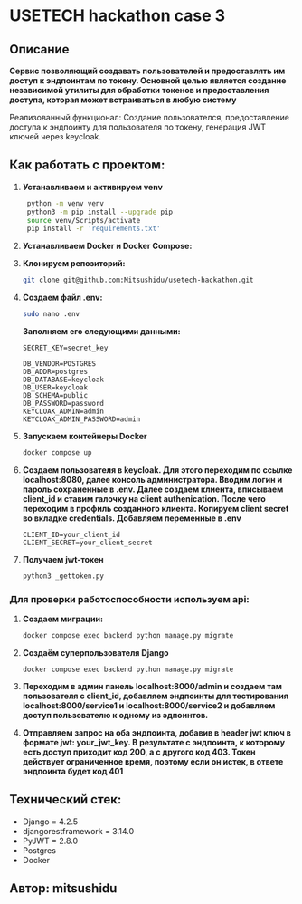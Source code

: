 # USETECH hackathon case 3

## Описание
**Сервис позволяющий создавать пользователей и предоставлять им доступ к эндпоинтам по токену. Основной целью является создание независимой утилиты для обработки токенов и предоставления доступа, которая может встраиваться в любую систему**

Реализованный функционал: Создание пользователся, предоставление доступа к эндпоинту для пользователя по токену, генерация JWT ключей через keycloak.

## Как работать с проектом:
1. **Устанавливаем и активируем venv**

   ```bash
    python -m venv venv
    python3 -m pip install --upgrade pip
    source venv/Scripts/activate
    pip install -r 'requirements.txt'
   ``` 

2. **Устанавливаем Docker и Docker Compose:**


3. **Клонируем репозиторий:**
    ```bash
    git clone git@github.com:Mitsushidu/usetech-hackathon.git
    ```

4. **Создаем файл .env:**
    ```bash
    sudo nano .env
    ```
    **Заполняем его следующими данными:**
    ```
    SECRET_KEY=secret_key

    DB_VENDOR=POSTGRES
    DB_ADDR=postgres
    DB_DATABASE=keycloak
    DB_USER=keycloak
    DB_SCHEMA=public
    DB_PASSWORD=password
    KEYCLOAK_ADMIN=admin
    KEYCLOAK_ADMIN_PASSWORD=admin
    ```

5. **Запускаем контейнеры Docker**
    ```bash
    docker compose up
    ```

7. **Создаем пользователя в keycloak. Для этого переходим по ссылке localhost:8080, далее консоль администратора. Вводим логин и пароль сохраненные в .env. Далее создаем клиента, вписываем client_id и ставим галочку на client authenication. После чего переходим в профиль созданного клиента. Копируем client secret во вкладке credentials. Добавляем переменные в .env**
    ```
    CLIENT_ID=your_client_id
    CLIENT_SECRET=your_client_secret
    ```

8. **Получаем jwt-токен**
    ```bash
    python3 _gettoken.py
    ```

### Для проверки работоспособности используем api:

1. **Создаем миграции:**
    ```bash
    docker compose exec backend python manage.py migrate
    ```

2. **Создаём суперпользователя Django**
    ```
    docker compose exec backend python manage.py migrate
    ```

3. **Переходим в админ панель localhost:8000/admin и создаем там пользователя с client_id, добавляем эндпоинты для тестирования localhost:8000/service1 и localhost:8000/service2 и добавляем доступ пользователю к одному из эдпоинтов.**

4. **Отправляем запрос на оба эндпоинта, добавив в header jwt ключ  в формате jwt: your_jwt_key. В результате с эндпоинта, к которому есть доступ приходит код 200, а с другого код 403. Токен действует ограниченное время, поэтому если он истек, в ответе эндпоинта будет код 401**

## Технический стек:
* Django = 4.2.5
* djangorestframework = 3.14.0
* PyJWT = 2.8.0
* Postgres
* Docker


## Автор: mitsushidu